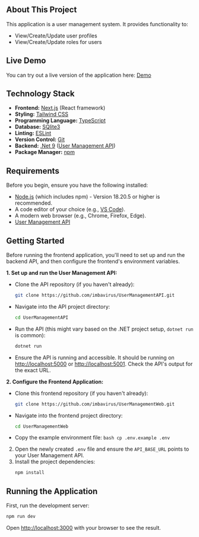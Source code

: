 ## About This Project

This application is a user management system. It provides functionality to:
- View/Create/Update user profiles
- View/Create/Update roles for users

## Live Demo

You can try out a live version of the application here: [Demo](https://user-management-web.home.infernos.co.za)

## Technology Stack

- **Frontend:** [Next.js](https://nextjs.org/) (React framework)
- **Styling:** [Tailwind CSS](https://tailwindcss.com/)
- **Programming Language:** [TypeScript](https://www.typescriptlang.org/)
- **Database:** [SQlite3](https://www.sqlite.org/index.html)
- **Linting:** [ESLint](https://eslint.org/)
- **Version Control:** [Git](https://git-scm.com/)
- **Backend:** [.Net 9](https://dotnet.microsoft.com/en-us) ([User Management API](https://github.com/imbavirus/UserManagementAPI))
- **Package Manager:** [npm](https://www.npmjs.com/)

## Requirements

Before you begin, ensure you have the following installed:
- [Node.js](https://nodejs.org/) (which includes npm) - Version 18.20.5 or higher is recommended.
- A code editor of your choice (e.g., [VS Code](https://code.visualstudio.com/)).
- A modern web browser (e.g., Chrome, Firefox, Edge).
- [User Management API](https://github.com/imbavirus/UserManagementAPI)

## Getting Started

Before running the frontend application, you'll need to set up and run the backend API, and then configure the frontend's environment variables.

**1. Set up and run the User Management API:**
   - Clone the API repository (if you haven't already):
     ```bash
     git clone https://github.com/imbavirus/UserManagementAPI.git
     ```
   - Navigate into the API project directory:
     ```bash
     cd UserManagementAPI 
     ```
   - Run the API (this might vary based on the .NET project setup, `dotnet run` is common):
     ```bash
     dotnet run
     ```
   - Ensure the API is running and accessible. It should be running on [http://localhost:5000](http://localhost:5000) or [http://localhost:5001](http://localhost:5001). Check the API's output for the exact URL.

**2. Configure the Frontend Application:**
   - Clone this frontend repository (if you haven't already):
     ```bash
     git clone https://github.com/imbavirus/UserManagementWeb.git 
     ```
   - Navigate into the frontend project directory:
     ```bash
     cd UserManagementWeb
     ```
   - Copy the example environment file:
    ```bash
    cp .env.example .env
    ```
2.  Open the newly created `.env` file and ensure the `API_BASE_URL` points to your User Management API.
3.  Install the project dependencies:
    ```bash
    npm install
    ```
## Running the Application

First, run the development server:

```bash
npm run dev
```

Open [http://localhost:3000](http://localhost:3000) with your browser to see the result.
